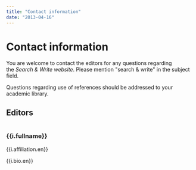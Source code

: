 ```yaml
---
title: "Contact information"
date: "2013-04-16"
---
```


# Contact information

You are welcome to contact the editors for any questions regarding the _Search & Write website_. Please mention "search & write" in the subject field.

Questions regarding use of references should be addressed to your academic library.

## Editors

<div class="persons">
  <div class="person" v-for="i in items">
    <div class="image">
      <img :src="i.imageUrl" v-if="i.imageUrl">
    </div>
    <div class="content">
      <a :href="i.url" target="_blank"><h3>{{i.fullname}}</h3></a>
      <p>{{i.affiliation.en}}</p>
      <p v-if="i.bio && i.bio.no">{{i.bio.en}}</p>
    </div>
  </div>
</div>

<script>
import data from '../../om/persons.json'
export default {
  data () {
      return {
          items: data.persons.filter(person => person.active === true)
      }
  }
}
</script>
